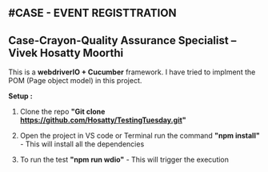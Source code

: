 #CASE - EVENT REGISTTRATION
---------------------------
Case-Crayon-Quality Assurance Specialist – Vivek Hosatty Moorthi
----------------------------------------------------------------


This is a **webdriverIO + Cucumber** framework.
I have tried to implment the POM (Page object model) in this project.


**Setup :**

1. Clone the repo **"Git clone https://github.com/Hosatty/TestingTuesday.git"**

2. Open the project in VS code or Terminal run the command **"npm install"** - This will install all the dependencies

4. To run the test **"npm run wdio"** - This will trigger the execution



